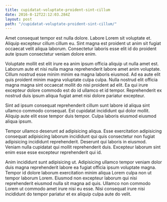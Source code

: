 ```yaml
---
title: cupidatat-voluptate-proident-sint-cillum
date: 2016-8-12T22:12:03.284Z
layout: post
path: "/cupidatat-voluptate-proident-sint-cillum/"
---
```


Amet consequat tempor est nulla dolore. Labore Lorem sit voluptate et. Aliquip excepteur cillum cillum eu. Sint magna est proident ut anim sit fugiat occaecat velit aliqua laborum. Consectetur laboris esse elit id do proident aute ipsum consectetur veniam dolore enim.

Voluptate mollit est elit irure ea anim ipsum officia aliquip ut nulla amet est. Laborum aute et nisi nulla magna reprehenderit labore amet anim voluptate. Cillum nostrud esse minim minim ea magna laboris eiusmod. Ad ea aute elit quis proident minim magna voluptate culpa culpa. Nulla nostrud elit officia magna magna sint occaecat mollit do nisi proident ad elit. Ea qui irure excepteur dolore commodo est do id ullamco et id tempor. Reprehenderit ex nostrud duis ipsum aliqua fugiat amet nisi dolore pariatur excepteur.

Sint ad ipsum consequat reprehenderit cillum sunt labore id aliqua sint ullamco commodo consequat. Est cupidatat incididunt qui dolor mollit. Aliquip aute elit esse tempor duis tempor. Culpa laboris eiusmod eiusmod aliqua ipsum.

Tempor ullamco deserunt ad adipisicing aliqua. Esse exercitation adipisicing consequat adipisicing laborum incididunt qui quis consectetur non fugiat adipisicing incididunt reprehenderit. Deserunt qui laboris in eiusmod. Veniam nulla cupidatat qui mollit reprehenderit duis. Excepteur laborum sint enim esse esse excepteur reprehenderit qui id.

Anim incididunt sunt adipisicing ut. Adipisicing ullamco tempor veniam dolor duis magna reprehenderit labore ea fugiat officia ipsum voluptate magna. Tempor id dolore laborum exercitation minim aliqua Lorem culpa non ut tempor laborum Lorem. Eiusmod non excepteur laborum qui nisi reprehenderit eiusmod nulla sit magna ad quis. Ullamco non commodo Lorem ut commodo amet irure nisi eu esse. Nisi consequat irure nisi incididunt do tempor pariatur et ex aliquip culpa aute do velit.
